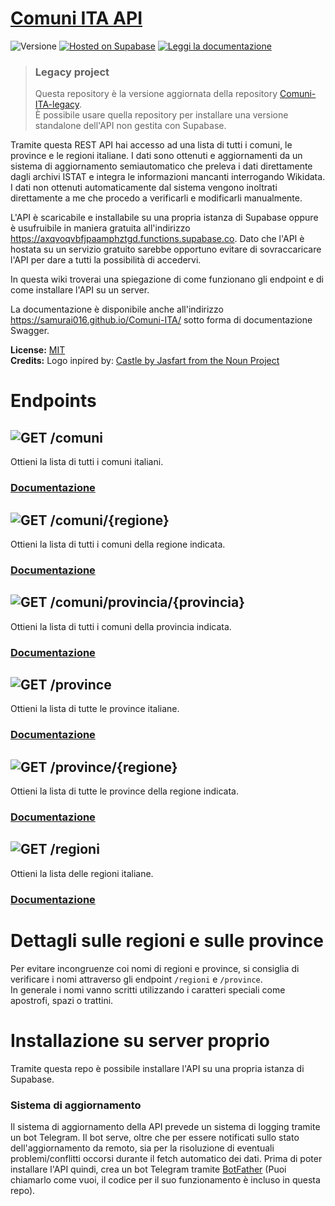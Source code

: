 # [Comuni ITA API](https://axqvoqvbfjpaamphztgd.functions.supabase.co)
![Versione](https://img.shields.io/badge/versione-v3.0.0-%23007ec6?style=flat-square)
[![Hosted on Supabase](https://img.shields.io/badge/Hosted%20on%20Supabase-passing?style=flat-square&logo=supabase&labelColor=1c1c1c&color=1c1c1c)](https://axqvoqvbfjpaamphztgd.functions.supabase.co)
[![Leggi la documentazione](https://img.shields.io/badge/Leggi%20la%20documentazione%20Swagger-passing?style=flat-square&logo=Read%20the%20Docs&labelColor=8CA1AF&color=8CA1AF&logoColor=white)](https://samurai016.github.io/Comuni-ITA/)

> ### Legacy project
> Questa repository è la versione aggiornata della repository [Comuni-ITA-legacy](https://github.com/Samurai016/Comuni-ITA-legacy).  
> È possibile usare quella repository per installare una versione standalone dell'API non gestita con Supabase.

Tramite questa REST API hai accesso ad una lista di tutti i comuni, le province e le regioni italiane. I dati sono ottenuti e aggiornamenti da un sistema di aggiornamento semiautomatico che preleva i dati direttamente dagli archivi ISTAT e integra le informazioni mancanti interrogando Wikidata.
I dati non ottenuti automaticamente dal sistema vengono inoltrati direttamente a me che procedo a verificarli e modificarli manualmente.

L'API è scaricabile e installabile su una propria istanza di Supabase oppure è usufruibile in maniera gratuita all'indirizzo https://axqvoqvbfjpaamphztgd.functions.supabase.co.
Dato che l'API è hostata su un servizio gratuito sarebbe opportuno evitare di sovraccaricare l'API per dare a tutti la possibilità di accedervi.

In questa wiki troverai una spiegazione di come funzionano gli endpoint e di come installare l'API su un server.

La documentazione è disponibile anche all'indirizzo https://samurai016.github.io/Comuni-ITA/ sotto forma di documentazione Swagger.

**License:** [MIT](https://opensource.org/licenses/MIT)  
**Credits:** Logo inpired by: [Castle by Jasfart from the Noun Project](https://thenounproject.com/omataloon/)

# Endpoints

## ![GET](https://img.shields.io/static/v1?label=%20&message=GET&color=187bdf&style=flat-square) /comuni

Ottieni la lista di tutti i comuni italiani.

### [Documentazione](https://axqvoqvbfjpaamphztgd.functions.supabase.co/#operation/comuni)

## ![GET](https://img.shields.io/static/v1?label=%20&message=GET&color=187bdf&style=flat-square) /comuni/{regione}

Ottieni la lista di tutti i comuni della regione indicata.

### [Documentazione](https://axqvoqvbfjpaamphztgd.functions.supabase.co/#operation/comuni-regione)

## ![GET](https://img.shields.io/static/v1?label=%20&message=GET&color=187bdf&style=flat-square) /comuni/provincia/{provincia}

Ottieni la lista di tutti i comuni della provincia indicata.

### [Documentazione](https://axqvoqvbfjpaamphztgd.functions.supabase.co/#operation/comuni-provincia)

## ![GET](https://img.shields.io/static/v1?label=%20&message=GET&color=187bdf&style=flat-square) /province

Ottieni la lista di tutte le province italiane.

### [Documentazione](https://axqvoqvbfjpaamphztgd.functions.supabase.co/#operation/province)

## ![GET](https://img.shields.io/static/v1?label=%20&message=GET&color=187bdf&style=flat-square) /province/{regione}

Ottieni la lista di tutte le province della regione indicata.

### [Documentazione](https://axqvoqvbfjpaamphztgd.functions.supabase.co/#operation/province-regione)

## ![GET](https://img.shields.io/static/v1?label=%20&message=GET&color=187bdf&style=flat-square) /regioni

Ottieni la lista delle regioni italiane.

### [Documentazione](https://axqvoqvbfjpaamphztgd.functions.supabase.co/#operation/regioni)

# Dettagli sulle regioni e sulle province

Per evitare incongruenze coi nomi di regioni e province, si consiglia di verificare i nomi attraverso gli endpoint `/regioni` e `/province`.  \
In generale i nomi vanno scritti utilizzando i caratteri speciali come apostrofi, spazi o trattini.

# Installazione su server proprio

Tramite questa repo è possibile installare l'API su una propria istanza di Supabase.

### Sistema di aggiornamento
Il sistema di aggiornamento della API prevede un sistema di logging tramite un bot Telegram. Il bot serve, oltre che per essere notificati sullo stato dell'aggiornamento da remoto, sia per la risoluzione di eventuali problemi/conflitti occorsi durante il fetch automatico dei dati.
Prima di poter installare l'API quindi, crea un bot Telegram tramite [BotFather](https://t.me/botfather) (Puoi chiamarlo come vuoi, il codice per il suo funzionamento è incluso in questa repo). 